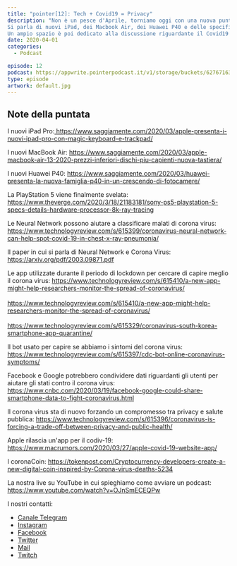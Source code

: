 ```yaml
---
title: "pointer[12]: Tech + Covid19 = Privacy"
description: "Non è un pesce d'Aprile, torniamo oggi con una nuova puntata registrata durante il periodo di lockdown forzato. <br>
Si parla di nuovi iPad, dei Macbook Air, dei Huawei P40 e delle specifiche tecniche della PlayStation 5. <br>
Un ampio spazio è poi dedicato alla discussione riguardante il Covid19 e il modo in cui la tecnologia può essere utile per sconfiggere questo virus."
date: 2020-04-01
categories:
  - Podcast

episode: 12
podcast: https://appwrite.pointerpodcast.it/v1/storage/buckets/627671639088838cd12f/files/f9469f46-2384-4eea-b708-a5498276bd1e/view?project=6276715aaae4d6008ec9
type: episode
artwork: default.jpg
---
```


## Note della puntata

<!-- wp:paragraph -->
<p>I nuovi iPad Pro:<a href="https://www.saggiamente.com/2020/03/apple-presenta-i-nuovi-ipad-pro-con-magic-keyboard-e-trackpad/"> https://www.saggiamente.com/2020/03/apple-presenta-i-nuovi-ipad-pro-con-magic-keyboard-e-trackpad/</a></p>
<!-- /wp:paragraph -->

<!-- wp:paragraph -->
<p>I nuovi MacBook Air: <a href="https://www.saggiamente.com/2020/03/apple-macbook-air-13-2020-prezzi-inferiori-dischi-piu-capienti-nuova-tastiera/">https://www.saggiamente.com/2020/03/apple-macbook-air-13-2020-prezzi-inferiori-dischi-piu-capienti-nuova-tastiera/</a></p>
<!-- /wp:paragraph -->

<!-- wp:paragraph -->
<p>I nuovi Huawei P40: <a href="https://www.saggiamente.com/2020/03/huawei-presenta-la-nuova-famiglia-p40-in-un-crescendo-di-fotocamere/">https://www.saggiamente.com/2020/03/huawei-presenta-la-nuova-famiglia-p40-in-un-crescendo-di-fotocamere/</a></p>
<!-- /wp:paragraph -->

<!-- wp:paragraph -->
<p>La PlayStation 5 viene finalmente svelata: <a href="https://www.theverge.com/2020/3/18/21183181/sony-ps5-playstation-5-specs-details-hardware-processor-8k-ray-tracing">https://www.theverge.com/2020/3/18/21183181/sony-ps5-playstation-5-specs-details-hardware-processor-8k-ray-tracing</a></p>
<!-- /wp:paragraph -->

<!-- wp:paragraph -->
<p>Le Neural Network possono aiutare a classificare malati di corona virus: <a href="https://www.technologyreview.com/s/615399/coronavirus-neural-network-can-help-spot-covid-19-in-chest-x-ray-pneumonia/">https://www.technologyreview.com/s/615399/coronavirus-neural-network-can-help-spot-covid-19-in-chest-x-ray-pneumonia/</a> </p>
<!-- /wp:paragraph -->

<!-- wp:paragraph -->
<p>Il paper in cui si parla di Neural Network e Corona Virus: <a href="https://arxiv.org/pdf/2003.09871.pdf">https://arxiv.org/pdf/2003.09871.pdf</a></p>
<!-- /wp:paragraph -->

<!-- wp:paragraph -->
<p>Le app utilizzate durante il periodo di lockdown per cercare di capire meglio il corona virus: <a href="https://www.technologyreview.com/s/615410/a-new-app-might-help-researchers-monitor-the-spread-of-coronavirus/">https://www.technologyreview.com/s/615410/a-new-app-might-help-researchers-monitor-the-spread-of-coronavirus/</a><br><br><a href="https://www.technologyreview.com/s/615410/a-new-app-might-help-researchers-monitor-the-spread-of-coronavirus/">https://www.technologyreview.com/s/615410/a-new-app-might-help-researchers-monitor-the-spread-of-coronavirus/</a><br><br><a href="https://www.technologyreview.com/s/615329/coronavirus-south-korea-smartphone-app-quarantine/">https://www.technologyreview.com/s/615329/coronavirus-south-korea-smartphone-app-quarantine/</a><br></p>
<!-- /wp:paragraph -->

<!-- wp:paragraph -->
<p>Il bot usato per capire se abbiamo i sintomi del corona virus: <a href="https://www.technologyreview.com/s/615397/cdc-bot-online-coronavirus-symptoms/">https://www.technologyreview.com/s/615397/cdc-bot-online-coronavirus-symptoms/</a></p>
<!-- /wp:paragraph -->

<!-- wp:paragraph -->
<p>Facebook e Google potrebbero condividere dati riguardanti gli utenti per aiutare gli stati contro il corona virus: <a href="https://www.cnbc.com/2020/03/19/facebook-google-could-share-smartphone-data-to-fight-coronavirus.html">https://www.cnbc.com/2020/03/19/facebook-google-could-share-smartphone-data-to-fight-coronavirus.html</a></p>
<!-- /wp:paragraph -->

<!-- wp:paragraph -->
<p>Il corona virus sta di nuovo forzando un compromesso tra privacy e salute pubblica: <a href="https://www.technologyreview.com/s/615396/coronavirus-is-forcing-a-trade-off-between-privacy-and-public-health/">https://www.technologyreview.com/s/615396/coronavirus-is-forcing-a-trade-off-between-privacy-and-public-health/</a></p>
<!-- /wp:paragraph -->

<!-- wp:paragraph -->
<p>Apple rilascia un'app per il codiv-19: <a href="https://www.macrumors.com/2020/03/27/apple-covid-19-website-app/">https://www.macrumors.com/2020/03/27/apple-covid-19-website-app/</a></p>
<!-- /wp:paragraph -->

<!-- wp:paragraph -->
<p>I coronaCoin: <a href="https://tokenpost.com/Cryptocurrency-developers-create-a-new-digital-coin-inspired-by-Corona-virus-deaths-5234">https://tokenpost.com/Cryptocurrency-developers-create-a-new-digital-coin-inspired-by-Corona-virus-deaths-5234</a></p>
<!-- /wp:paragraph -->

<!-- wp:paragraph -->
<p>La nostra live su YouTube in cui spieghiamo come avviare un podcast: <a href="https://www.youtube.com/watch?v=OJnSmECEQPw">https://www.youtube.com/watch?v=OJnSmECEQPw</a></p>
<!-- /wp:paragraph -->

I nostri contatti:

- [Canale Telegram](https://t.me/PointerPodcast)
- [Instagram](https://www.instagram.com/pointerpodcast/)
- [Facebook](https://www.facebook.com/pointerPodcast/)
- [Twitter](https://twitter.com/PointerPodcast)
- [Mail](info@pointerpodcast.it)
- [Twitch](https://www.twitch.tv/pointerpodcast)
